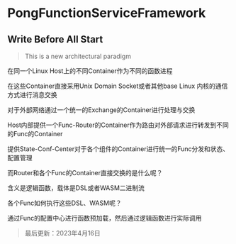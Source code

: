 # PongFunctionServiceFramework


## Write Before All Start

> This is a new architectural paradigm

在同一个Linux Host上的不同Container作为不同的函数进程

在这些Container直接采用Unix Domain Socket或者其他base Linux 内核的通信方式进行消息交换

对于外部网络通过一个统一的Exchange的Container进行处理与交换

Host内部提供一个Func-Router的Container作为路由对外部请求进行转发到不同的Func的Container

提供State-Conf-Center对于各个组件的Container进行统一的Func分发和状态、配置管理

而Router和各个Func的Container直接交换的是什么呢？

含义是逻辑函数，载体是DSL或者WASM二进制流

各个Func如何执行这些DSL、WASM呢？

通过Func的配置中心进行函数预加载，然后通过逻辑函数进行实际调用







> 最后更新：2023年4月16日